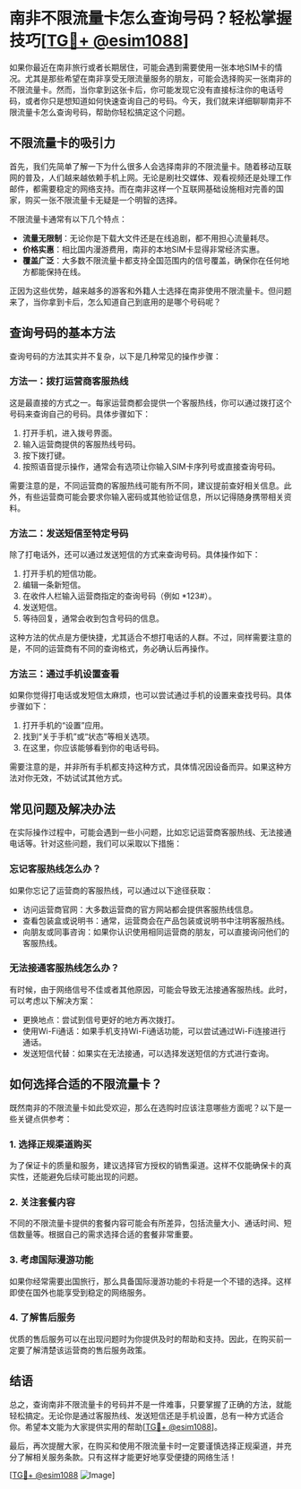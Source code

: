 # 南非不限流量卡怎么查询号码？轻松掌握技巧[[TG💪+ @esim1088](https://t.me/s/esim1088)]

如果你最近在南非旅行或者长期居住，可能会遇到需要使用一张本地SIM卡的情况。尤其是那些希望在南非享受无限流量服务的朋友，可能会选择购买一张南非的不限流量卡。然而，当你拿到这张卡后，你可能发现它没有直接标注你的电话号码，或者你只是想知道如何快速查询自己的号码。今天，我们就来详细聊聊南非不限流量卡怎么查询号码，帮助你轻松搞定这个问题。

## 不限流量卡的吸引力

首先，我们先简单了解一下为什么很多人会选择南非的不限流量卡。随着移动互联网的普及，人们越来越依赖手机上网。无论是刷社交媒体、观看视频还是处理工作邮件，都需要稳定的网络支持。而在南非这样一个互联网基础设施相对完善的国家，购买一张不限流量卡无疑是一个明智的选择。

不限流量卡通常有以下几个特点：
- **流量无限制**：无论你是下载大文件还是在线追剧，都不用担心流量耗尽。
- **价格实惠**：相比国内漫游费用，南非的本地SIM卡显得非常经济实惠。
- **覆盖广泛**：大多数不限流量卡都支持全国范围内的信号覆盖，确保你在任何地方都能保持在线。

正因为这些优势，越来越多的游客和外籍人士选择在南非使用不限流量卡。但问题来了，当你拿到卡后，怎么知道自己到底用的是哪个号码呢？

## 查询号码的基本方法

查询号码的方法其实并不复杂，以下是几种常见的操作步骤：

### 方法一：拨打运营商客服热线
这是最直接的方式之一。每家运营商都会提供一个客服热线，你可以通过拨打这个号码来查询自己的号码。具体步骤如下：
1. 打开手机，进入拨号界面。
2. 输入运营商提供的客服热线号码。
3. 按下拨打键。
4. 按照语音提示操作，通常会有选项让你输入SIM卡序列号或直接查询号码。

需要注意的是，不同运营商的客服热线可能有所不同，建议提前查好相关信息。此外，有些运营商可能会要求你输入密码或其他验证信息，所以记得随身携带相关资料。

### 方法二：发送短信至特定号码
除了打电话外，还可以通过发送短信的方式来查询号码。具体操作如下：
1. 打开手机的短信功能。
2. 编辑一条新短信。
3. 在收件人栏输入运营商指定的查询号码（例如 *123#）。
4. 发送短信。
5. 等待回复，通常会收到包含号码的信息。

这种方法的优点是方便快捷，尤其适合不想打电话的人群。不过，同样需要注意的是，不同的运营商有不同的查询格式，务必确认后再操作。

### 方法三：通过手机设置查看
如果你觉得打电话或发短信太麻烦，也可以尝试通过手机的设置来查找号码。具体步骤如下：
1. 打开手机的“设置”应用。
2. 找到“关于手机”或“状态”等相关选项。
3. 在这里，你应该能够看到你的电话号码。

需要注意的是，并非所有手机都支持这种方式，具体情况因设备而异。如果这种方法对你无效，不妨试试其他方式。

## 常见问题及解决办法

在实际操作过程中，可能会遇到一些小问题，比如忘记运营商客服热线、无法接通电话等。针对这些问题，我们可以采取以下措施：

### 忘记客服热线怎么办？
如果你忘记了运营商的客服热线，可以通过以下途径获取：
- 访问运营商官网：大多数运营商的官方网站都会提供客服热线信息。
- 查看包装盒或说明书：通常，运营商会在产品包装或说明书中注明客服热线。
- 向朋友或同事咨询：如果你认识使用相同运营商的朋友，可以直接询问他们的客服热线。

### 无法接通客服热线怎么办？
有时候，由于网络信号不佳或者其他原因，可能会导致无法接通客服热线。此时，可以考虑以下解决方案：
- 更换地点：尝试到信号更好的地方再次拨打。
- 使用Wi-Fi通话：如果手机支持Wi-Fi通话功能，可以尝试通过Wi-Fi连接进行通话。
- 发送短信代替：如果实在无法接通，可以选择发送短信的方式进行查询。

## 如何选择合适的不限流量卡？

既然南非的不限流量卡如此受欢迎，那么在选购时应该注意哪些方面呢？以下是一些关键点供参考：

### 1. 选择正规渠道购买
为了保证卡的质量和服务，建议选择官方授权的销售渠道。这样不仅能确保卡的真实性，还能避免后续可能出现的问题。

### 2. 关注套餐内容
不同的不限流量卡提供的套餐内容可能会有所差异，包括流量大小、通话时间、短信数量等。根据自己的需求选择合适的套餐非常重要。

### 3. 考虑国际漫游功能
如果你经常需要出国旅行，那么具备国际漫游功能的卡将是一个不错的选择。这样即使在国外也能享受到稳定的网络服务。

### 4. 了解售后服务
优质的售后服务可以在出现问题时为你提供及时的帮助和支持。因此，在购买前一定要了解清楚该运营商的售后服务政策。

## 结语

总之，查询南非不限流量卡的号码并不是一件难事，只要掌握了正确的方法，就能轻松搞定。无论你是通过客服热线、发送短信还是手机设置，总有一种方式适合你。希望本文能为大家提供实用的帮助[[TG💪+ @esim1088](https://t.me/s/esim1088)]。

最后，再次提醒大家，在购买和使用不限流量卡时一定要谨慎选择正规渠道，并充分了解相关服务条款。只有这样才能更好地享受便捷的网络生活！

[[TG💪+ @esim1088](https://t.me/s/esim1088) ![Image](https://i.postimg.cc/4NQfJmqS/Snipaste-2025-05-13-00-14-12.png)]